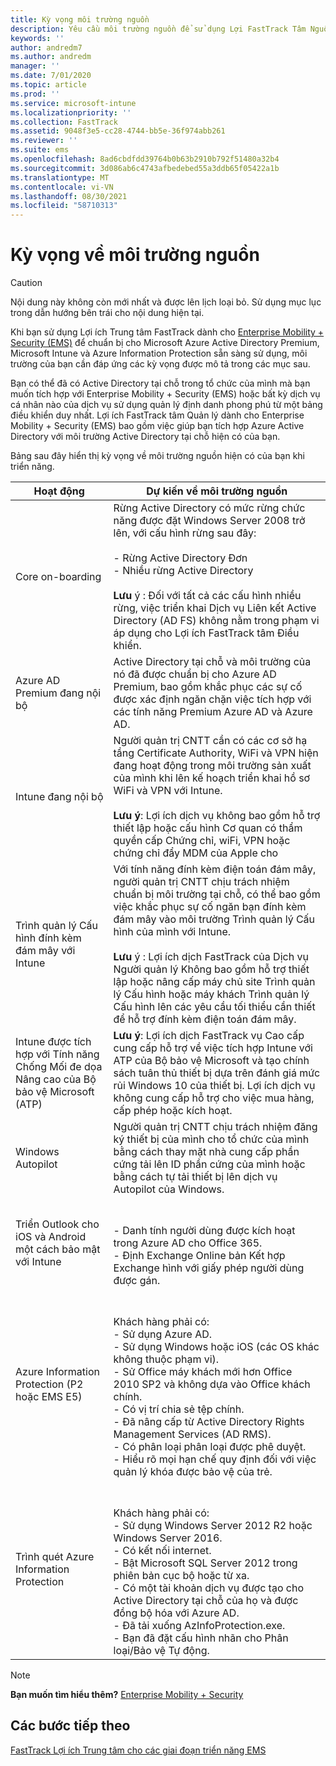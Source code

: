 ```yaml
---
title: Kỳ vọng môi trường nguồn
description: Yêu cầu môi trường nguồn để sử dụng Lợi FastTrack Tâm Nguồn cho EMS
keywords: ''
author: andredm7
ms.author: andredm
manager: ''
ms.date: 7/01/2020
ms.topic: article
ms.prod: ''
ms.service: microsoft-intune
ms.localizationpriority: ''
ms.collection: FastTrack
ms.assetid: 9048f3e5-cc28-4744-bb5e-36f974abb261
ms.reviewer: ''
ms.suite: ems
ms.openlocfilehash: 8ad6cbdfdd39764b0b63b2910b792f51480a32b4
ms.sourcegitcommit: 3d086ab6c4743afbedebed55a3ddb65f05422a1b
ms.translationtype: MT
ms.contentlocale: vi-VN
ms.lasthandoff: 08/30/2021
ms.locfileid: "58710313"
---
```

# <a name="source-environment-expectations"></a>Kỳ vọng về môi trường nguồn
> [!CAUTION]
> Nội dung này không còn mới nhất và được lên lịch loại bỏ. Sử dụng mục lục trong dẫn hướng bên trái cho nội dung hiện tại.

Khi bạn sử dụng Lợi ích Trung tâm FastTrack dành cho [Enterprise Mobility + Security (EMS)](EMS-fasttrack-benefit-for-EMS.md) để chuẩn bị cho Microsoft Azure Active Directory Premium, Microsoft Intune và Azure Information Protection sẵn sàng sử dụng, môi trường của bạn cần đáp ứng các kỳ vọng được mô tả trong các mục sau.

Bạn có thể đã có Active Directory tại chỗ trong tổ chức của mình mà bạn muốn tích hợp với Enterprise Mobility + Security (EMS) hoặc bất kỳ dịch vụ cá nhân nào của dịch vụ sử dụng quản lý định danh phong phú từ một bảng điều khiển duy nhất. Lợi ích FastTrack tâm Quản lý dành cho Enterprise Mobility + Security (EMS) bao gồm việc giúp bạn tích hợp Azure Active Directory với môi trường Active Directory tại chỗ hiện có của bạn.

Bảng sau đây hiển thị kỳ vọng về môi trường nguồn hiện có của bạn khi triển năng.

|Hoạt động|Dự kiến về môi trường nguồn|
|------------|----------------------------------|
|Core on-boarding|Rừng Active Directory có mức rừng chức năng được đặt Windows Server 2008 trở lên, với cấu hình rừng sau đây:<br /><br />- Rừng Active Directory Đơn<br />- Nhiều rừng Active Directory </br></br>**Lưu** ý : Đối với tất cả các cấu hình nhiều rừng, việc triển khai Dịch vụ Liên kết Active Directory (AD FS) không nằm trong phạm vi áp dụng cho Lợi ích FastTrack tâm Điều khiển.|
|Azure AD Premium đang nội bộ|Active Directory tại chỗ và môi trường của nó đã được chuẩn bị cho Azure AD Premium, bao gồm khắc phục các sự cố được xác định ngăn chặn việc tích hợp với các tính năng Premium Azure AD và Azure AD.|
|Intune đang nội bộ| Người quản trị CNTT cần có các cơ sở hạ tầng Certificate Authority, WiFi và VPN hiện đang hoạt động trong môi trường sản xuất của mình khi lên kế hoạch triển khai hồ sơ WiFi và VPN với Intune.<br /><br /> **Lưu ý**: Lợi ích dịch vụ không bao gồm hỗ trợ thiết lập hoặc cấu hình Cơ quan có thẩm quyền cấp Chứng chỉ, wiFi, VPN hoặc chứng chỉ đẩy MDM của Apple cho  |
|Trình quản lý Cấu hình đính kèm đám mây với Intune|Với tính năng đính kèm điện toán đám mây, người quản trị CNTT chịu trách nhiệm chuẩn bị môi trường tại chỗ, có thể bao gồm việc khắc phục sự cố ngăn bạn đính kèm đám mây vào môi trường Trình quản lý Cấu hình của mình với Intune.<br /><br />**Lưu** ý : Lợi ích dịch FastTrack của Dịch vụ Người quản lý Không bao gồm hỗ trợ thiết lập hoặc nâng cấp máy chủ site Trình quản lý Cấu hình hoặc máy khách Trình quản lý Cấu hình lên các yêu cầu tối thiểu cần thiết để hỗ trợ đính kèm điện toán đám mây. |
|Intune được tích hợp với Tính năng Chống Mối đe dọa Nâng cao của Bộ bảo vệ Microsoft (ATP)|**Lưu ý**: Lợi ích dịch FastTrack vụ Cao cấp cung cấp hỗ trợ về việc tích hợp Intune với ATP của Bộ bảo vệ Microsoft và tạo chính sách tuân thủ thiết bị dựa trên đánh giá mức rủi Windows 10 của thiết bị. Lợi ích dịch vụ không cung cấp hỗ trợ cho việc mua hàng, cấp phép hoặc kích hoạt. |
|Windows Autopilot|Người quản trị CNTT chịu trách nhiệm đăng ký thiết bị của mình cho tổ chức của mình bằng cách thay mặt nhà cung cấp phần cứng tải lên ID phần cứng của mình hoặc bằng cách tự tải thiết bị lên dịch vụ Autopilot của Windows. |
|Triển Outlook cho iOS và Android một cách bảo mật với Intune|<br /><br />- Danh tính người dùng được kích hoạt trong Azure AD cho Office 365.<br />- Định Exchange Online bản Kết hợp Exchange hình với giấy phép người dùng được gán.<br />|
|Azure Information Protection (P2 hoặc EMS E5)|<br /><br />Khách hàng phải có: <br /> - Sử dụng Azure AD.<br />- Sử dụng Windows hoặc iOS (các OS khác không thuộc phạm vi).<br /> - Sử Office máy khách mới hơn Office 2010 SP2 và không dựa vào Office khách chính. <br /> - Có vị trí chia sẻ tệp chính.  <br /> - Đã nâng cấp từ Active Directory Rights Management Services (AD RMS). <br /> - Có phân loại phân loại được phê duyệt. <br /> - Hiểu rõ mọi hạn chế quy định đối với việc quản lý khóa được bảo vệ của trẻ. <br />|
|Trình quét Azure Information Protection|<br /><br /> Khách hàng phải có: <br /> - Sử dụng Windows Server 2012 R2 hoặc Windows Server 2016.<br /> - Có kết nối internet. <br /> - Bật Microsoft SQL Server 2012 trong phiên bản cục bộ hoặc từ xa.  <br /> - Có một tài khoản dịch vụ được tạo cho Active Directory tại chỗ của họ và được đồng bộ hóa với Azure AD.  <br /> - Đã tải xuống AzInfoProtection.exe. <br /> - Bạn đã đặt cấu hình nhãn cho Phân loại/Bảo vệ Tự động.<br />|

> [!NOTE]
> **Bạn muốn tìm hiểu thêm?** 
>  [Enterprise Mobility + Security](https://www.microsoft.com/cloud-platform/enterprise-mobility)

## <a name="next-steps"></a>Các bước tiếp theo

[FastTrack Lợi ích Trung tâm cho các giai đoạn triển năng EMS](EMS-onboarding-phases.md)

